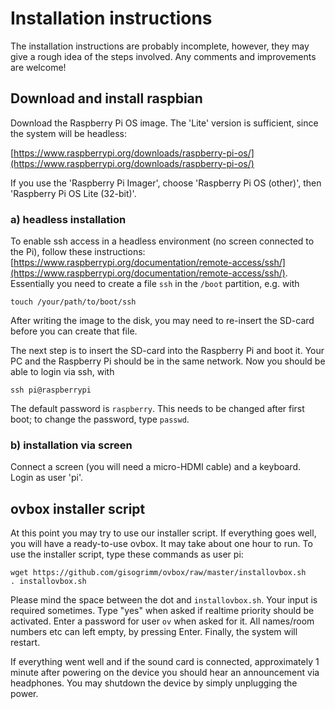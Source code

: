 # Installation instructions

The installation instructions are probably incomplete, however, they may
give a rough idea of the steps involved. Any comments and improvements are
welcome!

## Download and install raspbian

Download the Raspberry Pi OS image. The 'Lite' version is sufficient, since the system will be headless:

[https://www.raspberrypi.org/downloads/raspberry-pi-os/](https://www.raspberrypi.org/downloads/raspberry-pi-os/)

If you use the 'Raspberry Pi Imager', choose 'Raspberry Pi OS (other)', 
then  'Raspberry Pi OS Lite (32-bit)'.

### a) headless installation

To enable ssh access in a headless environment (no screen connected to the Pi), follow these instructions:
[https://www.raspberrypi.org/documentation/remote-access/ssh/](https://www.raspberrypi.org/documentation/remote-access/ssh/). Essentially you need to create a file `ssh` in the `/boot` partition, e.g. with
````
touch /your/path/to/boot/ssh
````
After writing the image to the disk, you may need to re-insert the SD-card before you can create that file.

The next step is to insert the SD-card into the Raspberry Pi and boot it. Your PC and the Raspberry Pi should be in the same network.
Now you should be able to login via ssh, with
````
ssh pi@raspberrypi
````
The default password is `raspberry`. This needs to be changed after first boot; to change the password, type `passwd`.

### b) installation via screen

Connect a screen (you will need a micro-HDMI cable) and a keyboard. 
Login as user 'pi'.

## ovbox installer script

At this point you may try to use our installer script. If everything goes well, you will have a ready-to-use ovbox. It may take about one hour to run. To use the installer script, type these commands as user pi:
````
wget https://github.com/gisogrimm/ovbox/raw/master/installovbox.sh
. installovbox.sh
````
Please mind the space between the dot and `installovbox.sh`.
Your input is required sometimes. Type "yes" when asked if realtime priority should be activated. Enter a password for user `ov` when asked for it. All names/room numbers etc can left empty, by pressing Enter. Finally, the system will restart.

If everything went well and if the sound card is connected, approximately 1 minute after powering on the device you should hear an announcement via headphones. You may shutdown the device by simply unplugging the power.
